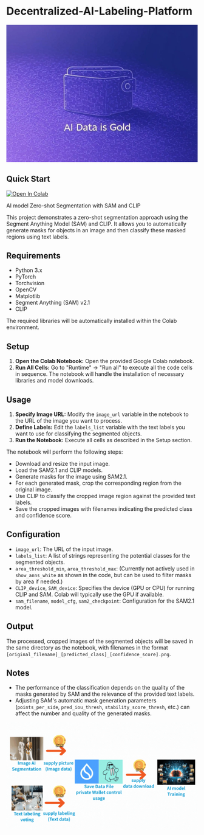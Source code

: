 ﻿# Decentralized-AI-Labeling-Platform
![Decentralized AI Labeling Platform Icon](https://raw.githubusercontent.com/RSTsai/Decentralized-AI-Labeling-Platform/main/Decentralized-AI-Labeling-Platform_ICON.jpg)

## Quick Start 
[![Open In Colab](https://colab.research.google.com/assets/colab-badge.svg)](https://colab.research.google.com/github/RSTsai/Decentralized-AI-Labeling-Platform/blob/main/src/colab_env/Vision_LLM_Segmentation_Example.ipynb)

AI model Zero-shot Segmentation with SAM and CLIP 

This project demonstrates a zero-shot segmentation approach using the Segment Anything Model (SAM) and CLIP. It allows you to automatically generate masks for objects in an image and then classify these masked regions using text labels.


## Requirements

- Python 3.x
- PyTorch
- Torchvision
- OpenCV
- Matplotlib
- Segment Anything (SAM) v2.1
- CLIP

The required libraries will be automatically installed within the Colab environment.

## Setup

1.  **Open the Colab Notebook:** Open the provided Google Colab notebook.
2.  **Run All Cells:** Go to "Runtime" -> "Run all" to execute all the code cells in sequence. The notebook will handle the installation of necessary libraries and model downloads.

## Usage

1.  **Specify Image URL:** Modify the `image_url` variable in the notebook to the URL of the image you want to process.
2.  **Define Labels:** Edit the `labels_list` variable with the text labels you want to use for classifying the segmented objects.
3.  **Run the Notebook:** Execute all cells as described in the Setup section.

The notebook will perform the following steps:
- Download and resize the input image.
- Load the SAM2.1 and CLIP models.
- Generate masks for the image using SAM2.1.
- For each generated mask, crop the corresponding region from the original image.
- Use CLIP to classify the cropped image region against the provided text labels.
- Save the cropped images with filenames indicating the predicted class and confidence score.

## Configuration

- `image_url`: The URL of the input image.
- `labels_list`: A list of strings representing the potential classes for the segmented objects.
- `area_threshold_min`, `area_threshold_max`: (Currently not actively used in `show_anns_white` as shown in the code, but can be used to filter masks by area if needed.)
- `CLIP_device`, `SAM_device`: Specifies the device (GPU or CPU) for running CLIP and SAM. Colab will typically use the GPU if available.
- `sam_filename`, `model_cfg`, `sam2_checkpoint`: Configuration for the SAM2.1 model.

## Output

The processed, cropped images of the segmented objects will be saved in the same directory as the notebook, with filenames in the format `[original_filename]_[predicted_class]_[confidence_score].png`.

## Notes

- The performance of the classification depends on the quality of the masks generated by SAM and the relevance of the provided text labels.
- Adjusting SAM's automatic mask generation parameters (`points_per_side`, `pred_iou_thresh`, `stability_score_thresh`, etc.) can affect the number and quality of the generated masks.


![Decentralized AI Labeling Platform Demo](https://raw.githubusercontent.com/RSTsai/Decentralized-AI-Labeling-Platform/main/Decentralized-AI-Labeling-Platform.gif)
